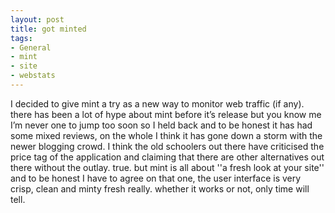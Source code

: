 ```yaml
---
layout: post
title: got minted
tags:
- General
- mint
- site
- webstats
---
```

I decided to give mint a try as a new way to monitor web traffic (if any).
there has been a lot of hype about mint before it’s release but you know me I’m never one to jump too soon so I held back and to be honest it has had some mixed reviews, on the whole I think it has gone down a storm with the newer blogging crowd. I think the old schoolers out there have criticised the price tag of the application and claiming that there are other alternatives out there without the outlay. true. but mint is all about ''a fresh look at your site'' and to be honest I have to agree on that one, the user interface is very crisp, clean and minty fresh really.
whether it works or not, only time will tell.
